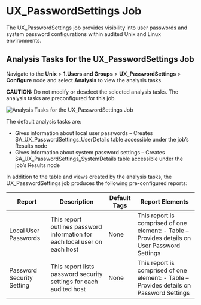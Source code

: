 # UX_PasswordSettings Job

The UX_PasswordSettings job provides visibility into user passwords and system password
configurations within audited Unix and Linux environments.

## Analysis Tasks for the UX_PasswordSettings Job

Navigate to the **Unix** > **1.Users and Groups** > **UX_PasswordSettings** > **Configure** node and
select **Analysis** to view the analysis tasks.

**CAUTION:** Do not modify or deselect the selected analysis tasks. The analysis tasks are
preconfigured for this job.

![Analysis Tasks for the UX_PasswordSettings Job](/img/product_docs/accessanalyzer/11.6/solutions/unix/usersgroups/passwordsettingsanalysis.webp)

The default analysis tasks are:

- Gives information about local user passwords – Creates SA_UX_PasswordSettings_UserDetails table
  accessible under the job’s Results node
- Gives information about system password settings – Creates SA_UX_PasswordSettings_SystemDetails
  table accessible under the job’s Results node

In addition to the table and views created by the analysis tasks, the UX_PasswordSettings job
produces the following pre-configured reports:

| Report                    | Description                                                                | Default Tags | Report Elements                                                                               |
| ------------------------- | -------------------------------------------------------------------------- | ------------ | --------------------------------------------------------------------------------------------- |
| Local User Passwords      | This report outlines password information for each local user on each host | None         | This report is comprised of one element: - Table – Provides details on User Password Settings |
| Password Security Setting | This report lists password security settings for each audited host         | None         | This report is comprised of one element: - Table – Provides details on Password Settings      |
